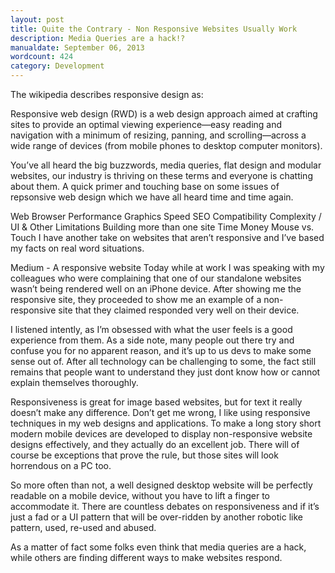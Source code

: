 ```yaml
---
layout: post
title: Quite the Contrary - Non Responsive Websites Usually Work
description: Media Queries are a hack!?
manualdate: September 06, 2013
wordcount: 424
category: Development
---
```



The wikipedia describes responsive design as:

Responsive web design (RWD) is a web design approach aimed at crafting sites to provide an optimal viewing experience—easy reading and navigation with a minimum of resizing, panning, and scrolling—across a wide range of devices (from mobile phones to desktop computer monitors).

You’ve all heard the big buzzwords, media queries, flat design and modular websites, our industry is thriving on these terms and everyone is chatting about them. A quick primer and touching base on some issues of repsonsive web design which we have all heard time and time again.

Web Browser Performance
Graphics
Speed
SEO
Compatibility
Complexity / UI & Other Limitations
Building more than one site
Time
Money
Mouse vs. Touch
I have another take on websites that aren’t responsive and I’ve based my facts on real word situations.

Medium - A responsive website
Today while at work I was speaking with my colleagues who were complaining that one of our standalone websites wasn’t being rendered well on an iPhone device. After showing me the responsive site, they proceeded to show me an example of a non-responsive site that they claimed responded very well on their device.

I listened intently, as I’m obsessed with what the user feels is a good experience from them. As a side note, many people out there try and confuse you for no apparent reason, and it’s up to us devs to make some sense out of. After all technology can be challenging to some, the fact still remains that people want to understand they just dont know how or cannot explain themselves thoroughly.

Responsiveness is great for image based websites, but for text it really doesn’t make any difference. Don’t get me wrong, I like using responsive techniques in my web designs and applications. To make a long story short modern mobile devices are developed to display non-responsive website designs effectively, and they actually do an excellent job. There will of course be exceptions that prove the rule, but those sites will look horrendous on a PC too.

So more often than not, a well designed desktop website will be perfectly readable on a mobile device, without you have to lift a finger to accommodate it. There are countless debates on responsiveness and if it’s just a fad or a UI pattern that will be over-ridden by another robotic like pattern, used, re-used and abused.

As a matter of fact some folks even think that media queries are a hack, while others are finding different ways to make websites respond.
